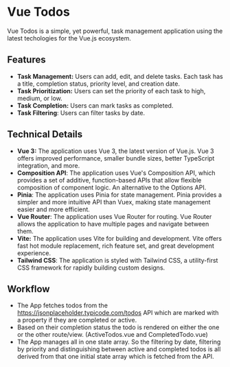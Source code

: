 # Vue Todos

Vue Todos is a simple, yet powerful, task management application using the latest techologies for the Vue.js ecosystem.

## Features

- **Task Management:** Users can add, edit, and delete tasks. Each task has a title, completion status, priority level, and creation date.
- **Task Prioritization:** Users can set the priority of each task to high, medium, or low. 
- **Task Completion:** Users can mark tasks as completed.
- **Task Filtering**: Users can filter tasks by date.


## Technical Details

- **Vue 3:** The application uses Vue 3, the latest version of Vue.js. Vue 3 offers improved performance, smaller bundle sizes, better TypeScript integration, and more.
- **Composition API**: The application uses Vue's Composition API, which provides a set of additive, function-based APIs that allow flexible composition of component logic. An alternative to the Options API.
- **Pinia**: The application uses Pinia for state management. Pinia provides a simpler and more intuitive API than Vuex, making state management easier and more efficient. 
- **Vue Router**: The application uses Vue Router for routing. Vue Router allows the application to have multiple pages and navigate between them.
- **Vite:** The application uses Vite for building and development. Vite offers fast hot module replacement, rich feature set, and great development experience. 
- **Tailwind CSS**: The application is styled with Tailwind CSS, a utility-first CSS framework for rapidly building custom designs.

## Workflow
- The App fetches todos from the https://jsonplaceholder.typicode.com/todos API which are marked with a property if they are completed or active.
-  Based on their completion status the todo is rendered on either the one or the other route/view. (ActiveTodos.vue and CompletedTodo.vue)
-  The App manages all in one state array. So the filtering by date, filtering by priority and distinguishing between active and completed todos is all derived from that one initial state array which is fetched from the API.
